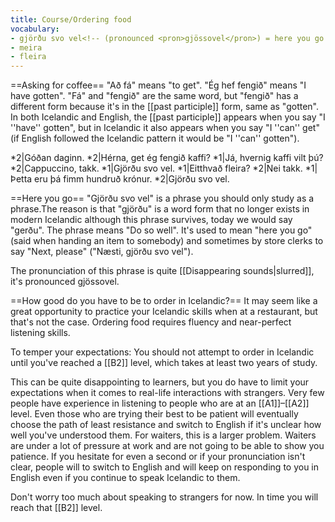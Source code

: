 ```yaml
---
title: Course/Ordering food
vocabulary:
- gjörðu svo vel<!-- (pronounced <pron>gjössovel</pron>) = here you go (said when handing an item to somebody)-->
- meira
- fleira
---
```


==Asking for coffee==
"Að fá" means "to get". "Ég hef fengið" means "I have gotten". "Fá" and "fengið" are the same word, but "fengið" has a different form because it's in the [[past participle]] form, same as "gotten". In both Icelandic and English, the [[past participle]] appears when you say "I ''have'' gotten", but in Icelandic it also appears when you say "I ''can'' get" (if English followed the Icelandic pattern it would be "I ''can'' gotten").

*2|Góðan daginn.
*2|Hérna, get ég fengið kaffi?
*1|Já, hvernig kaffi vilt þú?
*2|Cappuccino, takk.
*1|Gjörðu svo vel.
*1|Eitthvað fleira?
*2|Nei takk.
*1|Þetta eru þá fimm hundruð krónur.
*2|Gjörðu svo vel.

==Here you go==
"Gjörðu svo vel" is a phrase you should only study as a phrase.<ref>The reason is that "gjörðu" is a word form that no longer exists in modern Icelandic although this phrase survives, today we would say "gerðu". The phrase means "Do so well".</ref> It's used to mean "here you go" (said when handing an item to somebody) and sometimes by store clerks to say "Next, please" ("Næsti, gjörðu svo vel").

The pronunciation of this phrase is quite [[Disappearing sounds|slurred]], it's pronounced <pron>gjössovel</pron>.

==How good do you have to be to order in Icelandic?==
It may seem like a great opportunity to practice your Icelandic skills when at a restaurant, but that's not the case. Ordering food requires fluency and near-perfect listening skills.

To temper your expectations: You should not attempt to order in Icelandic until you've reached a [[B2]] level, which takes at least two years of study.

This can be quite disappointing to learners, but you do have to limit your expectations when it comes to real-life interactions with strangers. Very few people have experience in listening to people who are at an [[A1]]–[[A2]] level. Even those who are trying their best to be patient will eventually choose the path of least resistance and switch to English if it's unclear how well you've understood them. For waiters, this is a larger problem. Waiters are under a lot of pressure at work and are not going to be able to show you patience. If you hesitate for even a second or if your pronunciation isn't clear, people will to switch to English and will keep on responding to you in English even if you continue to speak Icelandic to them.

Don't worry too much about speaking to strangers for now. In time you will reach that [[B2]] level.

<references />
